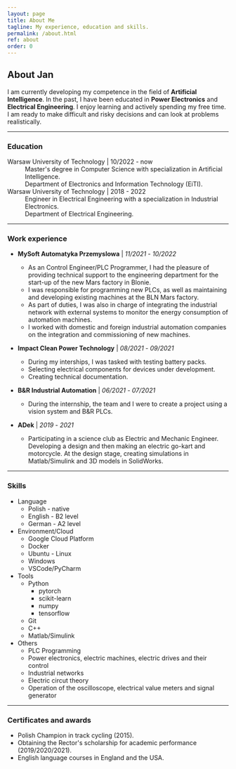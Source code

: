 ```yaml
---
layout: page
title: About Me
tagline: My experience, education and skills.
permalink: /about.html
ref: about
order: 0
---
```


## About Jan 

I am currently developing my competence in the field of **Artificial Intelligence**. In the past, I have been educated in **Power Electronics** and **Electrical Engineering**. I enjoy learning and actively spending my free time. I am ready to make difficult and risky decisions and can look at problems realistically.

* * *
### Education
<dl> 
<dt>Warsaw University of Technology | 10/2022 - now</dt>
<dd> Master's degree in Computer Science with specialization in Artificial Intelligence. <br>Department of Electronics and Information Technology (EiTI).</dd>

<dt>Warsaw University of Technology | 2018 - 2022</dt>
<dd> Engineer in Electrical Engineering with a specialization in Industrial Electronics. <br> Department of Electrical Engineering.</dd>
</dl>


* * *
### Work experience
- **MySoft Automatyka Przemyslowa** | _11/2021_ - _10/2022_ 
  - As an Control Engineer/PLC Programmer, I had the pleasure of providing technical support to the engineering department for the start-up of the new Mars factory in Blonie.
  - I was responsible for programming new PLCs, as well as maintaining and developing existing machines at the BLN Mars factory. 
  - As part of duties, I was also in charge of integrating the industrial network with external systems to monitor the energy consumption of automation machines. 
  - I worked with domestic and foreign industrial automation companies on the integration and commissioning of new machines.

- **Impact Clean Power Technology** | _08/2021_ - _09/2021_ 
  - During my interships, I was tasked with testing battery packs. 
  - Selecting electrical components for devices under development.
  - Creating technical documentation.

- **B&R Industrial Automation** | _06/2021_ - _07/2021_
   - During the internship, the team and I were to create a project using a vision system and B&R PLCs.  

- **ADek** | _2019_ - _2021_
   - Participating in a science club as Electric and Mechanic Engineer. Developing a design and then making an electric go-kart and motorcycle. At the design stage, creating simulations in Matlab/Simulink and 3D models in SolidWorks.

* * *
### Skills 
* Language
    * Polish - native
    * English - B2 level
    * German - A2 level
* Environment/Cloud
    * Google Cloud Platform
    * Docker 
    * Ubuntu - Linux
    * Windows 
    * VSCode/PyCharm
* Tools
    * Python 
        * pytorch
        * scikit-learn
        * numpy
        * tensorflow
    * Git 
    * C++  
    * Matlab/Simulink
* Others 
    * PLC Programming 
    * Power electronics, electric machines, electric drives and their control
    * Industrial networks 
    * Electric circut theory 
    * Operation of the oscilloscope, electrical value meters and signal generator


* * *
### Certificates and awards
* Polish Champion in track cycling (2015).
* Obtaining the Rector's scholarship for academic performance (2019/2020/2021).
* English language courses in England and the USA. 

